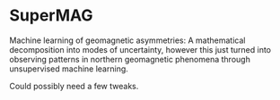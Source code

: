 # SuperMAG

Machine learning of geomagnetic asymmetries: A mathematical decomposition into modes of uncertainty, however this just turned into observing patterns in northern geomagnetic phenomena through unsupervised machine learning. 

Could possibly need a few tweaks.
